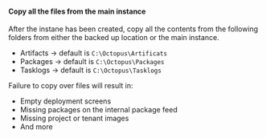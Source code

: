 #### Copy all the files from the main instance

After the instane has been created, copy all the contents from the following folders from either the backed up location or the main instance.

- Artifacts -> default is `C:\Octopus\Artificats`
- Packages -> default is `C:\Octopus\Packages`
- Tasklogs -> default is `C:\Octopus\Tasklogs`

Failure to copy over files will result in:
- Empty deployment screens
- Missing packages on the internal package feed
- Missing project or tenant images
- And more